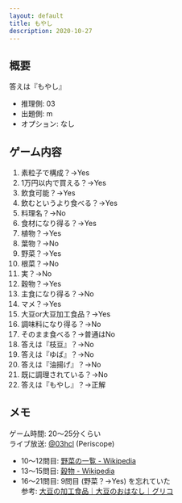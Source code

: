 ```yaml
---
layout: default
title: もやし
description: 2020-10-27
---
```


## 概要

答えは『もやし』

- 推理側: 03
- 出題側: m
- オプション: なし

## ゲーム内容

1. 素粒子で構成？→Yes
2. 1万円以内で買える？→Yes
3. 飲食可能？→Yes
4. 飲むというより食べる？→Yes
5. 料理名？→No
6. 食材になり得る？→Yes
7. 植物？→Yes
8. 葉物？→No
9. 野菜？→Yes
10. 根菜？→No
11. 実？→No
12. 穀物？→Yes
13. 主食になり得る？→No
14. マメ？→Yes
15. 大豆or大豆加工食品？→Yes
16. 調味料になり得る？→No
17. そのまま食べる？→普通はNo
18. 答えは『枝豆』？→No
19. 答えは『ゆば』？→No
20. 答えは『油揚げ』？→No
21. 既に調理されている？→No
22. 答えは『もやし』？→正解

## メモ

ゲーム時間: 20～25分くらい  
ライブ放送: [@03hcl](https://www.periscope.tv/03hcl/1OdKrWXeqvvGX) (Periscope)

- 10～12問目: [野菜の一覧 - Wikipedia](https://ja.wikipedia.org/wiki/%E9%87%8E%E8%8F%9C%E3%81%AE%E4%B8%80%E8%A6%A7)
- 13～15問目: [穀物 - Wikipedia](https://ja.wikipedia.org/wiki/%E7%A9%80%E7%89%A9)
- 16～21問目: 9問目 (野菜？→Yes) を忘れていた  
  参考: [大豆の加工食品｜大豆のおはなし｜グリコ](http://cp.glico.jp/story/daizu/foods.html)
